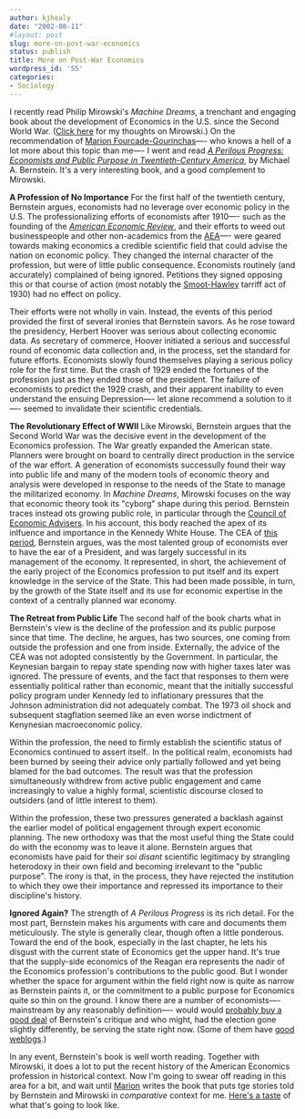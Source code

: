 ```yaml
---
author: kjhealy
date: "2002-08-11"
#layout: post
slug: more-on-post-war-economics
status: publish
title: More on Post-War Economics
wordpress_id: '55'
categories:
- Sociology
---
```


I recently read Philip Mirowski's *Machine Dreams*, a trenchant and engaging book about the development of Economics in the U.S. since the Second World War. ([Click here](http://fiachra.soc.arizona.edu/blog/archives/000045.html#000045) for my thoughts on Mirowski.) On the recommendation of [Marion Fourcade-Gourinchas](http://www.princeton.edu/~fourcade)—- who knows a hell of a lot more about this topic than me—- I went and read [*A Perilous Progress: Economists and Public Purpose in Twentieth-Century America*](http://pup.princeton.edu/titles/7181.html), by Michael A. Bernstein. It's a very interesting book, and a good complement to Mirowski.

**A Profession of No Importance**
 For the first half of the twentieth century, Bernstein argues, economists had no leverage over economic policy in the U.S. The professionalizing efforts of economists after 1910—- such as the founding of the *[American Economic Review](http://www.aeaweb.org/aer/)*, and their efforts to weed out businesspeople and other non-academics from the [AEA](http://www.aeaweb.org/)—- were geared towards making economics a credible scientific field that could advise the nation on economic policy. They changed the internal character of the profession, but were of little public consequence. Economists routinely (and accurately) complained of being ignored. Petitions they signed opposing this or that course of action (most notably the [Smoot-Hawley](http://www.eh.net/encyclopedia/obrien.hawley-smoot.tariff.php) tarriff act of 1930) had no effect on policy.

Their efforts were not wholly in vain. Instead, the events of this period provided the first of several ironies that Bernstein savors. As he rose toward the presidency, Herbert Hoover was serious about collecting economic data. As secretary of commerce, Hoover initiated a serious and successful round of economic data collection and, in the process, set the standard for future efforts. Economists slowly found themselves playing a serious policy role for the first time. But the crash of 1929 ended the fortunes of the profession just as they ended those of the president. The failure of economists to predict the 1929 crash, and their apparent inability to even understand the ensuing Depression—- let alone recommend a solution to it—- seemed to invalidate their scientific credentials.

**The Revolutionary Effect of WWII**
 Like Mirowski, Bernstein argues that the Second World War was the decisive event in the development of the Economics profession. The War greatly expanded the American state. Planners were brought on board to centrally direct production in the service of the war effort. A generation of economists successully found their way into public life and many of the modern tools of economic theory and analysis were developed in response to the needs of the State to manage the militarized economy. In *Machine Dreams*, Mirowski focuses on the way that economic theory took its "cyborg" shape during this period. Bernstein traces instead ots growing public role, in particular through the [Council of Economic Advisers](http://www.whitehouse.gov/cea/). In his account, this body reached the apex of its inlfuence and importance in the Kennedy White House. The CEA of [this period](http://cowles.econ.yale.edu/archive/people/tobin/CEA_jfk62.htm), Bernstein argues, was the most talented group of economists ever to have the ear of a President, and was largely successful in its management of the economy. It represented, in short, the achievement of the early project of the Economics profession to put itself and its expert knowledge in the service of the State. This had been made possible, in turn, by the growth of the State itself and its use for economic expertise in the context of a centrally planned war economy.

**The Retreat from Public Life**
 The second half of the book charts what in Bernstein's view is the decline of the profession and its public purpose since that time. The decline, he argues, has two sources, one coming from outside the profession and one from inside. Externally, the advice of the CEA was not adopted consistently by the Government. In particular, the Keynesian bargain to repay state spending now with higher taxes later was ignored. The pressure of events, and the fact that responses to them were essentially political rather than economic, meant that the initially successful policy program under Kennedy led to inflationary pressures that the Johnson administration did not adequately combat. The 1973 oil shock and subsequent stagflation seemed like an even worse indictment of Kenynesian macroeconomic policy.

Within the profession, the need to firmly establish the scientific status of Economics continued to assert itself.. In the political realm, economists had been burned by seeing their advice only partially followed and yet being blamed for the bad outcomes. The result was that the profession simultaneously withdrew from active public engagement and came increasingly to value a highly formal, scientistic discourse closed to outsiders (and of little interest to them).

Within the profession, these two pressures generated a backlash against the earlier model of political engagement through expert economic planning. The new orthodoxy was that the most useful thing the State could do with the economy was to leave it alone. Bernstein argues that economists have paid for their *soi disant* scientific legitimacy by strangling heterodoxy in their own field and becoming irrelevant to the "public purpose". The irony is that, in the process, they have rejected the institution to which they owe their importance and repressed its importance to their discipline's history.

**Ignored Again?**
 The strength of *A Perilous Progress* is its rich detail. For the most part, Bernstein makes his arguments with care and documents them meticulously. The style is generally clear, though often a little ponderous. Toward the end of the book, especially in the last chapter, he lets his disgust with the current state of Economics get the upper hand. It's true that the supply-side economics of the Reagan era represents the nadir of the Economics profession's contributions to the public good. But I wonder whether the space for argument within the field right now is quite as narrow as Bernstein paints it, or the commitment to a public purpose for Economics quite so thin on the ground. I know there are a number of economists—- mainstream by any reasonably definition—- would would [probably buy a good deal](http://www.j-bradford-delong.net/movable_type/archives/000466.html) of Bernstein's critique and who might, had the election gone slightly differently, be serving the state right now. (Some of them have [good weblogs](http://www.j-bradford-delong.net/movable_type/).)

In any event, Bernstein's book is well worth reading. Together with Mirowski, it does a lot to put the recent history of the American Economics profession in historical context. Now I'm going to swear off reading in this area for a bit, and wait until [Marion](http://www.princeton.edu/~fourcade) writes the book that puts tge stories told by Bernstein and Mirowski in *comparative* context for me. [Here's a taste](http://www.princeton.edu/~fourcade/T&SFinal.pdf) of what that's going to look like.
